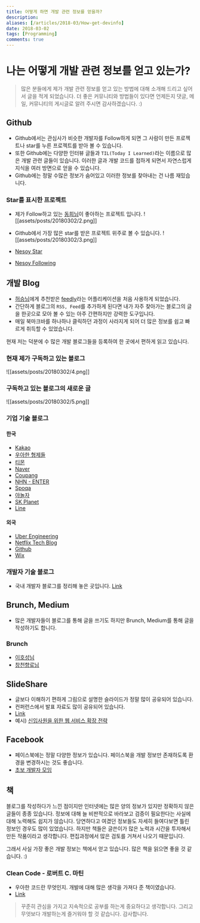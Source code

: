 ```yaml
---
title: 어떻게 하면 개발 관련 정보를 얻을까?
description: 
aliases: [/articles/2018-03/How-get-devinfo]
date: 2018-03-02
tags: [Programming]
comments: true
---
```

# 나는 어떻게 개발 관련 정보를 얻고 있는가?
> 많은 분들에게 제가 개발 관련 정보를 얻고 있는 방법에 대해 소개해 드리고 싶어서 글을 적게 되었습니다. 더 좋은 커뮤니티와 방법들이 있다면 언제든지 댓글, 메일, 커뮤니티의 게시글로 알려 주시면 감사하겠습니다. :)

## Github
- Github에서는 관심사가 비슷한 개발자를 Follow하게 되면 그 사람이 만든 프로젝트나 star를 누른 프로젝트를 받아 볼 수 있습니다.
- 또한 Github에는 다양한 인터뷰 글들과 `TIL(Today I Learned)`라는 이름으로 많은 개발 관련 글들이 있습니다. 이러한 글과 개발 코드를 접하게 되면서 자연스럽게 지식을 여러 방면으로 얻을 수 있습니다.
- Github에는 정말 수많은 정보가 숨어있고 이러한 정보를 찾아내는 건 나름 재밌습니다.

### Star를 표시한 프로젝트
- 제가 Follow하고 있는 [동희님](https://github.com/opklnm102)이 좋아하는 프로젝트 입니다.
![[assets/posts/20180302/2.png]]

- Github에서 가장 많은 star를 받은 프로젝트 위주로 볼 수 있습니다.
![[assets/posts/20180302/3.png]]

- [Nesoy Star](https://github.com/NESOY?tab=stars)
- [Nesoy Following](https://github.com/NESOY?tab=following)


## 개발 Blog
- [허승님](https://seanlion.github.io/)에게 추천받은 [feedly](http://feedly.com/)라는 어플리케이션을 처음 사용하게 되었습니다.
- 간단하게 블로그의 `RSS, Feed`를 추가하게 된다면 내가 자주 찾아가는 블로그의 글을 한곳으로 모아 볼 수 있는 아주 간편하지만 강력한 도구입니다.
- 매일 북마크바를 하나하나 클릭하던 과정이 사라지게 되어 더 많은 정보를 쉽고 빠르게 취득할 수 있었습니다.


현재 저는 덕분에 수 많은 개발 블로그들을 등록하여 한 곳에서 편하게 읽고 있습니다.

### 현재 제가 구독하고 있는 블로그
![[assets/posts/20180302/4.png]]
### 구독하고 있는 블로그의 새로운 글
![[assets/posts/20180302/5.png]]

### 기업 기술 블로그
#### 한국
- [Kakao](http://tech.kakao.com/)
- [우아한 형제들](http://woowabros.github.io/)
- [티몬](http://tmondev.blog.me/)
- [Naver](http://d2.naver.com/)
- [Coupang](https://medium.com/coupang-tech)
- [NHN - ENTER](https://meetup.toast.com/)
- [Spoqa](https://spoqa.github.io/)
- [야놀자](https://yanolja.github.io/)
- [SK Planet](http://readme.skplanet.com/)
- [Line](https://engineering.linecorp.com/ko/blog/)
#### 외국
- [Uber Engineering](https://eng.uber.com/)
- [Netflix Tech Blog](https://medium.com/netflix-techblog)
- [Github](https://blog.github.com/category/engineering/)
- [Wix](wix.engineering)

### 개발자 기술 블로그
- 국내 개발자 블로그를 정리해 놓은 곳입니다. [Link](https://github.com/sarojaba/awesome-devblog)

## Brunch, Medium
- 많은 개발자들이 블로그를 통해 글을 쓰기도 하지만 Brunch, Medium를 통해 글을 작성하기도 합니다.
### Brunch
- [이호성님](https://brunch.co.kr/@leehosung)
- [창천향로님](https://brunch.co.kr/@jojoldu)

## SlideShare
- 글보다 이해하기 편하게 그림으로 설명한 슬라이드가 정말 많이 공유되어 있습니다.
- 컨퍼런스에서 발표 자료도 많이 공유되어 있습니다.
- [Link](https://www.slideshare.net/)
- 예시) [신입사원을 위한 웹 서비스 확장 전략](https://www.slideshare.net/charsyam2/webservice-scaling-for-newbie)

## Facebook
- 페이스북에는 정말 다양한 정보가 있습니다. 페이스북을 개발 정보만 존재하도록 환경을 변경하시는 것도 좋습니다.
- [초보 개발자 모임](https://www.facebook.com/devbeginner/)


## 책
블로그를 작성하다가 느낀 점이지만 인터넷에는 많은 양의 정보가 있지만 정확하지 않은 글들이 종종 있습니다. 정보에 대해 늘 비판적으로 바라보고 검증이 필요한다는 사실에 대해 노력해도 쉽지가 않습니다.
당연하다고 여겼던 정보들도 자세히 들여다보면 틀린 정보인 경우도 많이 있었습니다. 하지만 책들은 글쓴이가 많은 노력과 시간을 투자해서 만든 작품이라고 생각합니다. 편집과정에서 많은 검토를 거쳐서 나오기 때문입니다.


그래서 사실 가장 좋은 개발 정보는 책에서 얻고 있습니다. 많은 책을 읽으면 좋을 것 같습니다. :)

### Clean Code - 로버트 C. 마틴
- 우아한 코드란 무엇인지. 개발에 대해 많은 생각을 가져다 준 책이였습니다.
- [Link](http://www.aladin.co.kr/shop/wproduct.aspx?ItemId=34083680)


> 꾸준히 관심을 가지고 지속적으로 공부를 하는게 중요하다고 생각합니다. 그리고 무엇보다 개발하는게 즐거워야 할 것 같습니다. 감사합니다.

